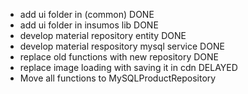 -   add ui folder in (common) DONE
-   add ui folder in insumos lib DONE
-   develop material repository entity DONE
-   develop material respository mysql service DONE
-   replace old functions with new repository DONE
-   replace image loading with saving it in cdn DELAYED
-   Move all functions to MySQLProductRepository
